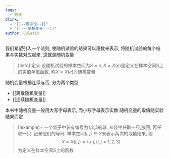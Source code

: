```yaml
---
tags:
  - 数学
dlink:
  - "[[--概率论--]]"
  - "[[---随机变量---]]"
author: Cyletix
---
```

我们希望引入一个法则, 使随机试验的结果可以用数来表示, 将随机试验的每个结果与实数对应起来, 这就是随机变量

>[!info] 定义
设随机试验的样本空间为$S={e},X=X(e)$是定义在样本空间S上的实值单值函数, 称$X=X(e)$为随机变量

随机变量根据连续与否, 分为两个类型
- [[离散随机变量]]
- [[连续随机变量]]

本书中随机变量一般用大写字母表示, 而小写字母表示实数
随机变量的取值随实验结果而定

>[!example]+
一个袋子中装有编号为1,2,3的球, 从袋中任取一只,放回, 再任取一只. 记录他们的号码. 样本空间$(i, j)\in S$来表示两次的取值结果, 则
$$X=X(i,j)=i+j,(i,j=1,2,3)$$
为定义在样本空间$S$上的函数